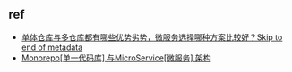

## ref
+ [单体仓库与多仓库都有哪些优势劣势，微服务选择哪种方案比较好？Skip to end of metadata](https://goframe.org/pages/viewpage.action?pageId=87246750)
+ [Monorepo[单一代码库] 与MicroService[微服务] 架构](https://juejin.cn/post/7097266890531143711)